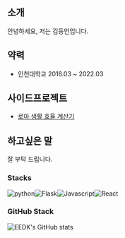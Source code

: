 ## 소개

안녕하세요, 저는 김동언입니다.

## 약력

- 인천대학교 2016.03 ~ 2022.03

## 사이드프로젝트

- [로아 생활 효율 계산기](https://github.com/EEDK/loa-app)

## 하고싶은 말

잘 부탁 드립니다.

### Stacks

<img alt="python" src ="https://img.shields.io/badge/Python-251A15.svg?&style=flat-square&logo=Python"><img alt="Flask" src ="https://img.shields.io/badge/Flask-251A15.svg?&style=flat-square&logo=Flask"><img alt="Javascript" src ="https://img.shields.io/badge/Javascript-251A15.svg?&style=flat-square&logo=Javascript&logoColor=Yellow"><img alt="React" src ="https://img.shields.io/badge/React-251A15.svg?&style=flat-square&logo=React&logoColor=Yellow">

### GitHub Stack

![EEDK's GitHub stats](https://github-readme-stats.vercel.app/api?username=EEDK&theme=gruvbox_light&show_icons=true)
